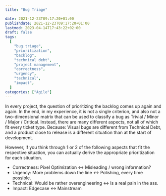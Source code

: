 ```yaml
---
title: "Bug Triage"

date: 2021-12-23T09:17:20+01:00
publishdate: 2021-12-23T09:17:20+01:00
lastmod: 2023-04-14T17:43:22+02:00
draft: false
tags:
  [
    "bug triage",
    "prioritization",
    "backlog",
    "technical debt",
    "project management",
    "correctness",
    "urgency",
    "technical",
    "impact",
  ]
categories: ["Agile"]
---
```


In every project, the question of prioritizing the backlog comes up again and again. In the end, in my experience, it is not a single criterion, and also not a two-dimensional matrix that can be used to classify a bug as Trivial / Minor / Major / Critical. Instead, there are many different aspects, not all of which fit every ticket type. Because: Visual bugs are different from Technical Debt, and a product close to release is a different situation than at the start of development.

However, if you think through 1 or 2 of the following aspects that fit the respective situation, you can actually derive the appropriate prioritization for each situation.

- Correctness: Pixel Optimization ↔ Misleading / wrong information?
- Urgency: More problems down the line ↔ Polishing, every time possible.
- Technical: Would be rather overengineering ↔ Is a real pain in the ass.
- Impact: Edgecase ↔ Mainstream

